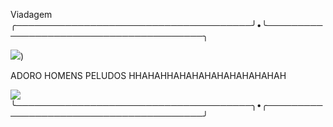 Viadagem
╭──────────────────────────────────────╯•╰────────────────────────────────────────╮

![](https://media1.tenor.com/m/6DiM1V23hkwAAAAC/two-black-people.gif))


ADORO HOMENS PELUDOS HHAHAHHAHAHAHAHAHAHAHAHAH

![](https://media1.tenor.com/m/i5XMdat7DJIAAAAC/roblox-secret-roblox-watching-simulator.gif)
╰──────────────────────────────────────╮•╭────────────────────────────────────────╯

##
